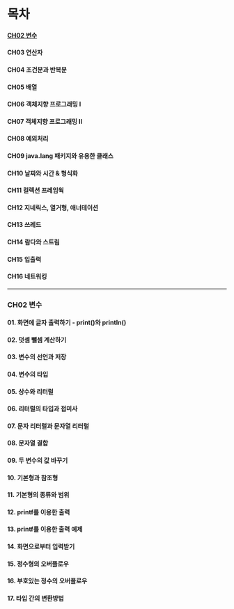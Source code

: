 # 목차
#### [CH02 변수](https://github.com/HWON0720/TIL/blob/main/javajungsuk_basic/README.md#ch02-%EB%B3%80%EC%88%98-1)
#### CH03 연산자
#### CH04 조건문과 반복문
#### CH05 배열
#### CH06 객체지향 프로그래밍 I
#### CH07 객체지향 프로그래밍 II
#### CH08 예외처리
#### CH09 java.lang 패키지와 유용한 클래스
#### CH10 날짜와 시간 & 형식화
#### CH11 컬렉션 프레임웍
#### CH12 지네릭스, 열거형, 애너테이션
#### CH13 쓰레드
#### CH14 람다와 스트림
#### CH15 입출력
#### CH16 네트워킹
---

### CH02 변수
#### 01. 화면에 글자 출력하기 - print()와 println()

#### 02. 덧셈 뺄셈 계산하기

#### 03. 변수의 선언과 저장

#### 04. 변수의 타입

#### 05. 상수와 리터럴

#### 06. 리터럴의 타입과 접미사

#### 07. 문자 리터럴과 문자열 리터럴

#### 08. 문자열 결합

#### 09. 두 변수의 값 바꾸기

#### 10. 기본형과 참조형

#### 11. 기본형의 종류와 범위

#### 12. printf를 이용한 출력

#### 13. printf를 이용한 출력 예제

#### 14. 화면으로부터 입력받기

#### 15. 정수형의 오버플로우

#### 16. 부호있는 정수의 오버플로우

#### 17. 타입 간의 변환방법
